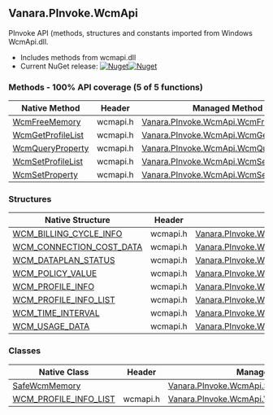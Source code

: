 ## Vanara.PInvoke.WcmApi  
PInvoke API (methods, structures and constants imported from Windows WcmApi.dll.

- Includes methods from wcmapi.dll  
- Current NuGet release: [![Nuget](https://img.shields.io/nuget/v/Vanara.PInvoke.WcmApi?logo=nuget&style=flat-square)![Nuget](https://img.shields.io/nuget/dt/Vanara.PInvoke.WcmApi?label=%20&style=flat-square)](https://www.nuget.org/packages/Vanara.PInvoke.WcmApi)  
### Methods - 100% API coverage (5 of 5 functions)  
Native Method | Header | Managed Method  
--- | --- | ---  
[WcmFreeMemory](https://www.google.com/search?num=5&q=WcmFreeMemory+site%3Adocs.microsoft.com) | wcmapi.h | [Vanara.PInvoke.WcmApi.WcmFreeMemory](https://github.com/dahall/Vanara/search?l=C%23&q=WcmFreeMemory)  
[WcmGetProfileList](https://www.google.com/search?num=5&q=WcmGetProfileList+site%3Adocs.microsoft.com) | wcmapi.h | [Vanara.PInvoke.WcmApi.WcmGetProfileList](https://github.com/dahall/Vanara/search?l=C%23&q=WcmGetProfileList)  
[WcmQueryProperty](https://www.google.com/search?num=5&q=WcmQueryProperty+site%3Adocs.microsoft.com) | wcmapi.h | [Vanara.PInvoke.WcmApi.WcmQueryProperty](https://github.com/dahall/Vanara/search?l=C%23&q=WcmQueryProperty)  
[WcmSetProfileList](https://www.google.com/search?num=5&q=WcmSetProfileList+site%3Adocs.microsoft.com) | wcmapi.h | [Vanara.PInvoke.WcmApi.WcmSetProfileList](https://github.com/dahall/Vanara/search?l=C%23&q=WcmSetProfileList)  
[WcmSetProperty](https://www.google.com/search?num=5&q=WcmSetProperty+site%3Adocs.microsoft.com) | wcmapi.h | [Vanara.PInvoke.WcmApi.WcmSetProperty](https://github.com/dahall/Vanara/search?l=C%23&q=WcmSetProperty)  
### Structures  
Native Structure | Header | Managed Structure  
--- | --- | ---  
[WCM_BILLING_CYCLE_INFO](https://www.google.com/search?num=5&q=WCM_BILLING_CYCLE_INFO+site%3Adocs.microsoft.com) | wcmapi.h | [Vanara.PInvoke.WcmApi.WCM_BILLING_CYCLE_INFO](https://github.com/dahall/Vanara/search?l=C%23&q=WCM_BILLING_CYCLE_INFO)  
[WCM_CONNECTION_COST_DATA](https://www.google.com/search?num=5&q=WCM_CONNECTION_COST_DATA+site%3Adocs.microsoft.com) | wcmapi.h | [Vanara.PInvoke.WcmApi.WCM_CONNECTION_COST_DATA](https://github.com/dahall/Vanara/search?l=C%23&q=WCM_CONNECTION_COST_DATA)  
[WCM_DATAPLAN_STATUS](https://www.google.com/search?num=5&q=WCM_DATAPLAN_STATUS+site%3Adocs.microsoft.com) | wcmapi.h | [Vanara.PInvoke.WcmApi.WCM_DATAPLAN_STATUS](https://github.com/dahall/Vanara/search?l=C%23&q=WCM_DATAPLAN_STATUS)  
[WCM_POLICY_VALUE](https://www.google.com/search?num=5&q=WCM_POLICY_VALUE+site%3Adocs.microsoft.com) | wcmapi.h | [Vanara.PInvoke.WcmApi.WCM_POLICY_VALUE](https://github.com/dahall/Vanara/search?l=C%23&q=WCM_POLICY_VALUE)  
[WCM_PROFILE_INFO](https://www.google.com/search?num=5&q=WCM_PROFILE_INFO+site%3Adocs.microsoft.com) | wcmapi.h | [Vanara.PInvoke.WcmApi.WCM_PROFILE_INFO](https://github.com/dahall/Vanara/search?l=C%23&q=WCM_PROFILE_INFO)  
[WCM_PROFILE_INFO_LIST](https://www.google.com/search?num=5&q=WCM_PROFILE_INFO_LIST+site%3Adocs.microsoft.com) | wcmapi.h | [Vanara.PInvoke.WcmApi.WCM_PROFILE_INFO_LIST](https://github.com/dahall/Vanara/search?l=C%23&q=WCM_PROFILE_INFO_LIST)  
[WCM_TIME_INTERVAL](https://www.google.com/search?num=5&q=WCM_TIME_INTERVAL+site%3Adocs.microsoft.com) | wcmapi.h | [Vanara.PInvoke.WcmApi.WCM_TIME_INTERVAL](https://github.com/dahall/Vanara/search?l=C%23&q=WCM_TIME_INTERVAL)  
[WCM_USAGE_DATA](https://www.google.com/search?num=5&q=WCM_USAGE_DATA+site%3Adocs.microsoft.com) | wcmapi.h | [Vanara.PInvoke.WcmApi.WCM_USAGE_DATA](https://github.com/dahall/Vanara/search?l=C%23&q=WCM_USAGE_DATA)  
### Classes  
Native Class | Header | Managed Class  
--- | --- | ---  
[SafeWcmMemory](https://www.google.com/search?num=5&q=SafeWcmMemory+site%3Adocs.microsoft.com) |  | [Vanara.PInvoke.WcmApi.SafeWcmMemory](https://github.com/dahall/Vanara/search?l=C%23&q=SafeWcmMemory)  
[WCM_PROFILE_INFO_LIST](https://www.google.com/search?num=5&q=WCM_PROFILE_INFO_LIST+site%3Adocs.microsoft.com) | wcmapi.h | [Vanara.PInvoke.WcmApi.WCM_PROFILE_INFO_LIST](https://github.com/dahall/Vanara/search?l=C%23&q=WCM_PROFILE_INFO_LIST)  

